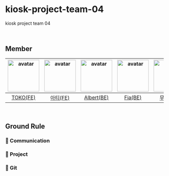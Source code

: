 # kiosk-project-team-04

kiosk project team 04

<br>

## Member

|<img src="https://avatars.githubusercontent.com/u/101464713?v=4" width=100 height=100 alt="avatar"/>|<img src="https://avatars.githubusercontent.com/u/95265031?v=4" width=100 height=100 alt="avatar"/>|<img src="https://avatars.githubusercontent.com/u/99056666?v=4" width=100 height=100 alt="avatar"/>|<img src="https://avatars.githubusercontent.com/u/105152276?v=4" width=100 height=100 alt="avatar"/>|<img src="https://avatars.githubusercontent.com/u/98851575?v=4" width=100 height=100 alt="avatar"/>|<img src="https://avatars.githubusercontent.com/u/57559288?v=4" width=100 height=100 alt="avatar"/>|
|:---:|:---:|:---:|:---:|:---:|:---:|
|[TOKO(FE)](https://github.com/aaaz425)|[아티(FE)](https://github.com/lolWK)|[Albert(BE)](https://github.com/AlbertImKr)|[Fia(BE)](https://github.com/yeonise)|[무비(BE)](https://github.com/yhpark95)|[이안(BE)](https://github.com/othertkfka)|

<br>

## Ground Rule

### 💬 Communication

### 📁 Project

### 📍 Git
